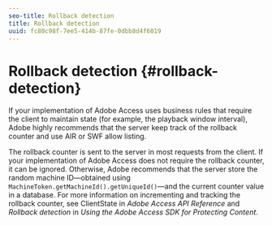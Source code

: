 ```yaml
---
seo-title: Rollback detection
title: Rollback detection
uuid: fc80c98f-7ee5-414b-87fe-0dbb8d4f6019
---
```


# Rollback detection {#rollback-detection}

If your implementation of Adobe Access uses business rules that require the client to maintain state (for example, the playback window interval), Adobe highly recommends that the server keep track of the rollback counter and use AIR or SWF allow listing.

The rollback counter is sent to the server in most requests from the client. If your implementation of Adobe Access does not require the rollback counter, it can be ignored. Otherwise, Adobe recommends that the server store the random machine ID—obtained using `MachineToken.getMachineId().getUniqueId()`—and the current counter value in a database. For more information on incrementing and tracking the rollback counter, see ClientState in *Adobe Access API Reference* and *Rollback detection* in *Using the Adobe Access SDK for Protecting Content*.
